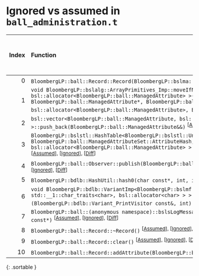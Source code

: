 # Ignored vs assumed in `ball_administration.t`

<script src="../sorttable.js"></script>

|   Index | Function                                                                                                                                                                                                                                                                                                                                                                                                                                        |   Difference in number of lines |   Function size difference in bytes |   Number of lines in assumed build | Number of bytes in assumed build   |   Number of lines in ignored build | Number of bytes in ignored build   |
|--------:|:------------------------------------------------------------------------------------------------------------------------------------------------------------------------------------------------------------------------------------------------------------------------------------------------------------------------------------------------------------------------------------------------------------------------------------------------|--------------------------------:|------------------------------------:|-----------------------------------:|:-----------------------------------|-----------------------------------:|:-----------------------------------|
|       0 | `BloombergLP::ball::Record::Record(BloombergLP::bslma::Allocator*)` <sup>\[[Assumed](0-assume)\], \[[Ignored](0-none)\], \[[Diff](0-diff.html)\]                                                                                                                                                                                                                                                                                                |                              23 |                                  80 |                                336 | 4,267,744                          |                                256 | 4,267,984                          |
|       1 | `void BloombergLP::bslalg::ArrayPrimitives_Imp::moveIfNoexcept<BloombergLP::ball::ManagedAttribute, bsl::allocator<BloombergLP::ball::ManagedAttribute> >(BloombergLP::ball::ManagedAttribute*, BloombergLP::ball::ManagedAttribute*, BloombergLP::ball::ManagedAttribute*, bsl::allocator<BloombergLP::ball::ManagedAttribute>, BloombergLP::bslmf::MetaInt<0>*)` <sup>\[[Assumed](1-assume)\], \[[Ignored](1-none)\], \[[Diff](1-diff.html)\] |                              15 |                                  64 |                                272 | 4,269,968                          |                                208 | 4,269,824                          |
|       2 | `bsl::vector<BloombergLP::ball::ManagedAttribute, bsl::allocator<BloombergLP::ball::ManagedAttribute> >::push_back(BloombergLP::ball::ManagedAttribute&&)` <sup>\[[Assumed](2-assume)\], \[[Ignored](2-none)\], \[[Diff](2-diff.html)\]                                                                                                                                                                                                         |                              12 |                                  48 |                                880 | 4,268,080                          |                                832 | 4,268,240                          |
|       3 | `BloombergLP::bslstl::HashTable<BloombergLP::bslstl::UnorderedSetKeyConfiguration<BloombergLP::ball::ManagedAttribute>, BloombergLP::ball::ManagedAttributeSet::AttributeHash, bsl::equal_to<BloombergLP::ball::ManagedAttribute>, bsl::allocator<BloombergLP::ball::ManagedAttribute> >::copyDataStructure(BloombergLP::bslalg::BidirectionalLink*)` <sup>\[[Assumed](3-assume)\], \[[Ignored](3-none)\], \[[Diff](3-diff.html)\]              |                              11 |                                  64 |                                816 | 4,308,912                          |                                752 | 4,309,232                          |
|       4 | `BloombergLP::ball::Observer::publish(BloombergLP::ball::Record const&, BloombergLP::ball::Context const&)` <sup>\[[Assumed](4-assume)\], \[[Ignored](4-none)\], \[[Diff](4-diff.html)\]                                                                                                                                                                                                                                                        |                               2 |                                   0 |                                 16 | 4,278,288                          |                                 16 | 4,278,592                          |
|       5 | `BloombergLP::bdlb::HashUtil::hash0(char const*, int, int)` <sup>\[[Assumed](5-assume)\], \[[Ignored](5-none)\], \[[Diff](5-diff.html)\]                                                                                                                                                                                                                                                                                                        |                               1 |                                   0 |                                192 | 4,343,280                          |                                192 | 4,344,464                          |
|       6 | `void BloombergLP::bdlb::VariantImp<BloombergLP::bslmf::TypeList<int, long long, bsl::basic_string<char, std::__1::char_traits<char>, bsl::allocator<char> > > >::doApply<BloombergLP::bdlb::Variant_PrintVisitor const&>(BloombergLP::bdlb::Variant_PrintVisitor const&, int) const` <sup>\[[Assumed](6-assume)\], \[[Ignored](6-none)\], \[[Diff](6-diff.html)\]                                                                              |                               1 |                                   0 |                                256 | 4,316,400                          |                                256 | 4,316,656                          |
|       7 | `BloombergLP::ball::(anonymous namespace)::bslsLogMessage(BloombergLP::bsls::LogSeverity::Enum, char const*, int, char const*)` <sup>\[[Assumed](7-assume)\], \[[Ignored](7-none)\], \[[Diff](7-diff.html)\]                                                                                                                                                                                                                                    |                              -4 |                                 -16 |                                400 | 4,243,104                          |                                416 | 4,243,200                          |
|       8 | `BloombergLP::ball::Record::~Record()` <sup>\[[Assumed](8-assume)\], \[[Ignored](8-none)\], \[[Diff](8-diff.html)\]                                                                                                                                                                                                                                                                                                                             |                             -24 |                                 -64 |                                448 | 4,271,264                          |                                512 | 4,271,424                          |
|       9 | `BloombergLP::ball::Record::clear()` <sup>\[[Assumed](9-assume)\], \[[Ignored](9-none)\], \[[Diff](9-diff.html)\]                                                                                                                                                                                                                                                                                                                               |                             -24 |                                 -80 |                                320 | 4,272,576                          |                                400 | 4,272,800                          |
|      10 | `BloombergLP::ball::Record::addAttribute(BloombergLP::ball::Attribute const&)` <sup>\[[Assumed](10-assume)\], \[[Ignored](10-none)\], \[[Diff](10-diff.html)\]                                                                                                                                                                                                                                                                                  |                             -32 |                                -128 |                                304 | 4,265,744                          |                                432 | 4,265,856                          |
{: .sortable }
